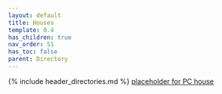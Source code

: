 ```yaml
---
layout: default
title: Houses
template: 0.4
has_children: true
nav_order: 51
has_toc: false
parent: Directory
---
```

{% include header_directories.md %}
[placeholder for PC house](placeholder%20for%20PC%20house.md)